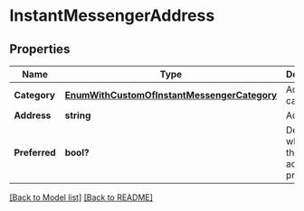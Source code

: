 # InstantMessengerAddress
## Properties
Name | Type | Description | Notes
------------ | ------------- | ------------- | -------------
**Category** | [**EnumWithCustomOfInstantMessengerCategory**](EnumWithCustomOfInstantMessengerCategory.md) | Address category.              | [optional] 
**Address** | **string** | Address.              | [optional] 
**Preferred** | **bool?** | Determines whether this address is preferred.              | 


[[Back to Model list]](Models.md) [[Back to README]](README.md)

